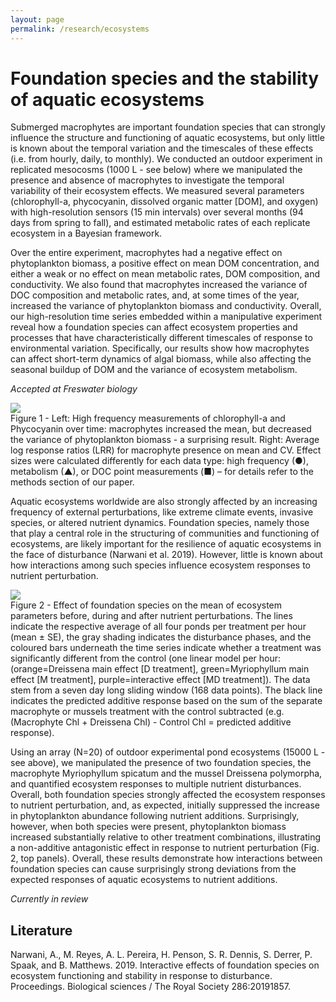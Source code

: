 ```yaml
---
layout: page
permalink: /research/ecosystems
---
```

# Foundation species and the stability of aquatic ecosystems

Submerged macrophytes are important foundation species that can strongly influence the structure and functioning of aquatic ecosystems, but only little is known about the temporal variation and the timescales of these effects (i.e. from hourly, daily, to monthly). We conducted an outdoor experiment in replicated mesocosms (1000 L - see below) where we manipulated the presence and absence of macrophytes to investigate the temporal variability of their ecosystem effects. We measured several parameters (chlorophyll-a, phycocyanin, dissolved organic matter [DOM], and oxygen) with high-resolution sensors (15 min intervals) over several months (94 days from spring to fall), and estimated metabolic rates of each replicate ecosystem in a Bayesian framework. 

Over the entire experiment, macrophytes had a negative effect on phytoplankton biomass, a positive effect on mean DOM concentration, and either a weak or no effect on mean metabolic rates, DOM composition, and conductivity. We also found that macrophytes increased the variance of DOC composition and metabolic rates, and, at some times of the year, increased the variance of phytoplankton biomass and conductivity. Overall, our high-resolution time series embedded within a manipulative experiment reveal how a foundation species can affect ecosystem properties and processes that have characteristically different timescales of response to environmental variation. Specifically, our results show how macrophytes can affect short-term dynamics of algal biomass, while also affecting the seasonal buildup of DOM and the variance of ecosystem metabolism.

*Accepted at Freswater biology*

<div class="res-center">
<div class="res-container">
<img class="res-img" src="/assets/images/sonde_paper1.png">
<div class="res-caption">
Figure 1 - Left: High frequency measurements of chlorophyll-a and Phycocyanin over time: macrophytes increased the mean, but decreased the variance of phytoplankton biomass - a surprising result. Right: Average log response ratios (LRR) for macrophyte presence on mean and CV. Effect sizes were calculated differently for each data type: high frequency (●), metabolism (▲), or DOC point measurements (■) – for details refer to the methods section of our paper.
</div>
</div>
</div>

Aquatic ecosystems worldwide are also strongly affected by an increasing frequency of external perturbations, like extreme climate events, invasive species, or altered nutrient dynamics. Foundation species, namely those that play a central role in the structuring of communities and functioning of ecosystems, are likely important for the resilience of aquatic ecosystems in the face of disturbance (Narwani et al. 2019). However, little is known about how interactions among such species influence ecosystem responses to nutrient perturbation. 

<div class="res-center">
<div class="res-container" style="width:500px">
<img class="res-img" src="/assets/images/sonde_paper2.png">
<div class="res-caption">
Figure 2 - Effect of foundation species on the mean of ecosystem parameters before, during and after nutrient perturbations. The lines indicate the respective average of all four ponds per treatment per hour (mean ± SE), the gray shading indicates the disturbance phases, and the coloured bars underneath the time series indicate whether a treatment was significantly different from the control (one linear model per hour: (orange=Dreissena main effect [D treatment], green=Myriophyllum main effect [M treatment], purple=interactive effect [MD treatment]). The data stem from a seven day long sliding window (168 data points). The black line indicates the predicted additive response based on the sum of the separate macrophyte or mussels treatment with the control subtracted (e.g. (Macrophyte Chl + Dreissena Chl) - Control Chl = predicted additive response). 
</div>
</div>
</div>

Using an array (N=20) of outdoor experimental pond ecosystems (15000 L - see above), we manipulated the presence of two foundation species, the macrophyte Myriophyllum spicatum and the mussel Dreissena polymorpha, and quantified ecosystem responses to multiple nutrient disturbances. Overall, both foundation species strongly affected the ecosystem responses to nutrient perturbation, and, as expected, initially suppressed the increase in phytoplankton abundance following nutrient additions. Surprisingly, however, when both species were present, phytoplankton biomass increased substantially relative to other treatment combinations, illustrating a non-additive antagonistic effect in response to nutrient perturbation (Fig. 2, top panels). Overall, these results demonstrate how interactions between foundation species can cause surprisingly strong deviations from the expected responses of aquatic ecosystems to nutrient additions. 

*Currently in review*

## Literature 

Narwani, A., M. Reyes, A. L. Pereira, H. Penson, S. R. Dennis, S. Derrer, P. Spaak, and B. Matthews. 2019. Interactive effects of foundation species on ecosystem functioning and stability in response to disturbance. Proceedings. Biological sciences / The Royal Society 286:20191857.


